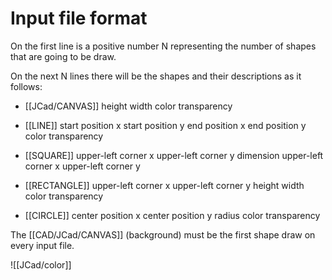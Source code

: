 # Input file format


On the first line is a positive number N representing the number of shapes that are going to be draw.

On the next N lines there will be the shapes and their descriptions as it follows:

- [[JCad/CANVAS]] height width color transparency

- [[LINE]] start position x start position y end position x end position y color transparency

- [[SQUARE]] upper-left corner x upper-left corner y dimension upper-left corner x upper-left corner y

- [[RECTANGLE]] upper-left corner x upper-left corner y height width color transparency

- [[CIRCLE]] center position x center position y radius color transparency

The [[CAD/JCad/CANVAS]] (background) must be the first shape draw on every input file.

![[JCad/color]]
